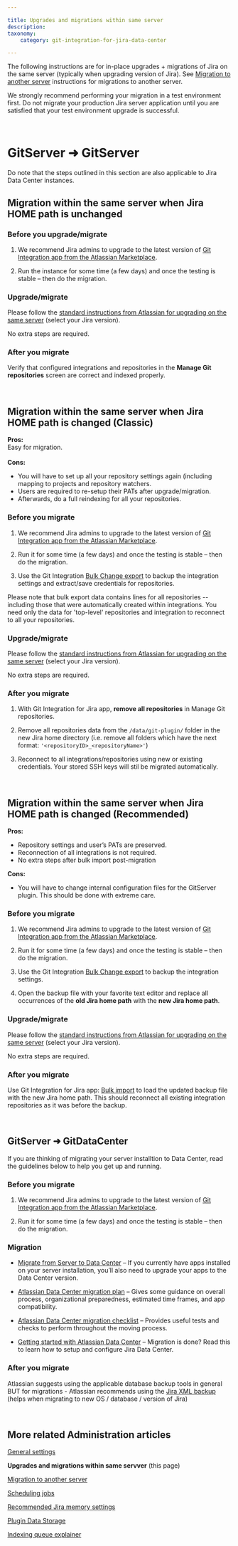 ```yaml
---

title: Upgrades and migrations within same server
description:
taxonomy:
    category: git-integration-for-jira-data-center

---
```


<!-- ADMINISTRATION -->

The following instructions are for in-place upgrades + migrations of Jira on the same server (typically when upgrading version of Jira). See [Migration to another server](/git-integration-for-jira-data-center/migration-to-another-server-gij-self-managed) instructions for migrations to another server.


<div class="bbb-callout bbb--info">
    <div class="irow">
    <div class="ilogobox">
        <span class="logoimg"></span>
    </div>
    <div class="imsgbox">
        We strongly recommend performing your migration in a test environment first. Do not migrate your production Jira server application until you are satisfied that your test environment upgrade is successful.
    </div>
    </div>
</div>

&nbsp;

# GitServer ➜ GitServer

Do note that the steps outlined in this section are also applicable to Jira Data Center instances.

## Migration within the same server when Jira HOME path is unchanged

### Before you upgrade/migrate

1.  We recommend Jira admins to upgrade to the latest version of [Git Integration app from the Atlassian Marketplace](https://marketplace.atlassian.com/apps/4984/git-integration-for-jira?hosting=server&tab=versions).

2.  Run the instance for some time (a few days) and once the testing is stable – then do the migration.

### Upgrade/migrate

Please follow the [standard instructions from Atlassian for upgrading on the same server](https://confluence.atlassian.com/adminjiraserver073/migrating-jira-applications-to-another-server-861253107.html) (select your Jira version).

No extra steps are required.

### After you migrate

Verify that configured integrations and repositories in the **Manage Git repositories** screen are correct and indexed properly.

&nbsp;

## Migration within the same server when Jira HOME path is changed (Classic)

<div class="bbb-callout bbb--tip">
    <div class="irow">
    <div class="ilogobox">
        <span class="logoimg"></span>
    </div>
    <div class="imsgbox">
        <b>Pros:</b><br>
        Easy for migration.<br><br>
        <b>Cons:</b><br>
        <ul style='margin-bottom:0px;'>
            <li>You will have to set up all your repository settings again (including mapping to projects and repository watchers.</li>
            <li>Users are required to re-setup their PATs after upgrade/migration.</li>
            <li>Afterwards, do a full reindexing for all your repositories.</li>
        </ul>
    </div>
    </div>
</div>

### Before you migrate

1.  We recommend Jira admins to upgrade to the latest version of [Git Integration app from the Atlassian Marketplace](https://marketplace.atlassian.com/apps/4984/git-integration-for-jira?hosting=server&tab=versions).

2.  Run it for some time (a few days) and once the testing is stable – then do the migration.

3.  Use the Git Integration [Bulk Change export](/git-integration-for-jira-data-center/exporting-repository-configuration-via-bulk-change-gij-self-managed/) to backup the integration settings and extract/save credentials for repositories.

<div class="bbb-callout bbb--note">
    <div class="irow">
    <div class="ilogobox">
        <span class="logoimg"></span>
    </div>
    <div class="imsgbox">
        Please note that bulk export data contains lines for all repositories -- including those that were automatically created within integrations. You need only the data for 'top-level' repositories and integration to reconnect to all your repositories.
    </div>
    </div>
</div>

### Upgrade/migrate

Please follow the [standard instructions from Atlassian for upgrading on the same server](https://confluence.atlassian.com/adminjiraserver073/migrating-jira-applications-to-another-server-861253107.html) (select your Jira version).

No extra steps are required.

### After you migrate

1.  With Git Integration for Jira app, **remove all repositories** in Manage Git repositories.

2.  Remove all repositories data from the `/data/git-plugin/` folder in the new Jira home directory (i.e. remove all folders which have the next format: `'<repositoryID>_<repositoryName>'`)

3.  Reconnect to all integrations/repositories using new or existing credentials. Your stored SSH keys will stil be migrated automatically.

&nbsp;

## Migration within the same server when Jira HOME path is changed (Recommended)

<div class="bbb-callout bbb--tip">
    <div class="irow">
    <div class="ilogobox">
        <span class="logoimg"></span>
    </div>
    <div class="imsgbox">
        <b>Pros:</b><br>
        <ul>
            <li>Repository settings and user’s PATs are preserved.</li>
            <li>Reconnection of all integrations is not required.</li>
            <li>No extra steps after bulk import post-migration</li>
        </ul>
        <b>Cons:</b><br>
        <ul style='margin-bottom:0px;'>
            <li>You will have to change internal configuration files for the GitServer plugin. This should be done with extreme care.</li>
        </ul>
    </div>
    </div>
</div>

### Before you migrate

1.  We recommend Jira admins to upgrade to the latest version of [Git Integration app from the Atlassian Marketplace](https://marketplace.atlassian.com/apps/4984/git-integration-for-jira?hosting=server&tab=versions).

2.  Run it for some time (a few days) and once the testing is stable – then do the migration.

3.  Use the Git Integration [Bulk Change export](/git-integration-for-jira-data-center/exporting-repository-configuration-via-bulk-change-gij-self-managed/) to backup the integration settings.

4.  Open the backup file with your favorite text editor and replace all occurrences of the **old Jira home path** with the **new Jira home path**.

### Upgrade/migrate

Please follow the [standard instructions from Atlassian for upgrading on the same server](https://confluence.atlassian.com/adminjiraserver073/migrating-jira-applications-to-another-server-861253107.html) (select your Jira version).

No extra steps are required.

### After you migrate

Use Git Integration for Jira app: [Bulk import](/git-integration-for-jira-data-center/import-existing-repositories-via-bulk-change-gij-self-managed/) to load the updated backup file with the new Jira home path. This should reconnect all existing integration repositories as it was before the backup.

&nbsp;

## GitServer ➜ GitDataCenter

If you are thinking of migrating your server installtion to Data Center, read the guidelines below to help you get up and running.

### Before you migrate

1.  We recommend Jira admins to upgrade to the latest version of [Git Integration app from the Atlassian Marketplace](https://marketplace.atlassian.com/apps/4984/git-integration-for-jira?hosting=server&tab=versions).

2.  Run it for some time (a few days) and once the testing is stable – then do the migration.

### Migration

*   [Migrate from Server to Data Center](https://confluence.atlassian.com/enterprise/moving-from-server-to-data-center-953127136.html) – If you currently have apps installed on your server installation, you’ll also need to upgrade your apps to the Data Center version.

*   [Atlassian Data Center migration plan](https://confluence.atlassian.com/enterprise/atlassian-data-center-migration-plan-935363952.html) – Gives some guidance on overall process, organizational preparedness, estimated time frames, and app compatibility.

*   [Atlassian Data Center migration checklist](https://confluence.atlassian.com/enterprise/atlassian-data-center-migration-checklist-935383667.html) – Provides useful tests and checks to perform throughout the moving process.

*   [Getting started with Atlassian Data Center](https://confluence.atlassian.com/enterprise/how-to-set-up-atlassian-data-center-954260161.html) – Migration is done? Read this to learn how to setup and configure Jira Data Center.

### After you migrate

Atlassian suggests using the applicable database backup tools in general BUT for migrations - Atlassian recommends using the [Jira XML backup](https://confluence.atlassian.com/adminjiraserver/backing-up-data-938847673.html) (helps when migrating to new OS / database / version of Jira)

<p>&nbsp;</p>

## More related Administration articles

[General settings](/git-integration-for-jira-data-center/general-settings-gij-self-managed)

**Upgrades and migrations within same servver** (this page)

[Migration to another server](/git-integration-for-jira-data-center/migration-to-another-server-gij-self-managed)

[Scheduling jobs](/git-integration-for-jira-data-center/scheduling-jobs-gij-self-managed)

[Recommended Jira memory settings](/git-integration-for-jira-data-center/recommended-jira-memory-settings-gij-self-managed)

[Plugin Data Storage](/git-integration-for-jira-data-center/plugin-data-storage-gij-self-managed)

[Indexing queue explainer](/git-integration-for-jira-data-center/indexing-queue-explainer-gij-self-managed)

